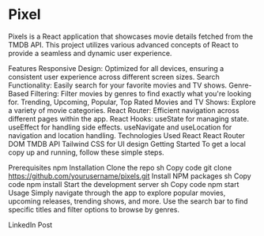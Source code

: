 # Pixel
Pixels is a React application that showcases movie details fetched from the TMDB API. This project utilizes various advanced concepts of React to provide a seamless and dynamic user experience.

Features
Responsive Design: Optimized for all devices, ensuring a consistent user experience across different screen sizes.
Search Functionality: Easily search for your favorite movies and TV shows.
Genre-Based Filtering: Filter movies by genres to find exactly what you're looking for.
Trending, Upcoming, Popular, Top Rated Movies and TV Shows: Explore a variety of movie categories.
React Router: Efficient navigation across different pages within the app.
React Hooks:
useState for managing state.
useEffect for handling side effects.
useNavigate and useLocation for navigation and location handling.
Technologies Used
React
React Router DOM
TMDB API
Tailwind CSS for UI design
Getting Started
To get a local copy up and running, follow these simple steps.

Prerequisites
npm
Installation
Clone the repo
sh
Copy code
git clone https://github.com/yourusername/pixels.git
Install NPM packages
sh
Copy code
npm install
Start the development server
sh
Copy code
npm start
Usage
Simply navigate through the app to explore popular movies, upcoming releases, trending shows, and more. Use the search bar to find specific titles and filter options to browse by genres.

LinkedIn Post

